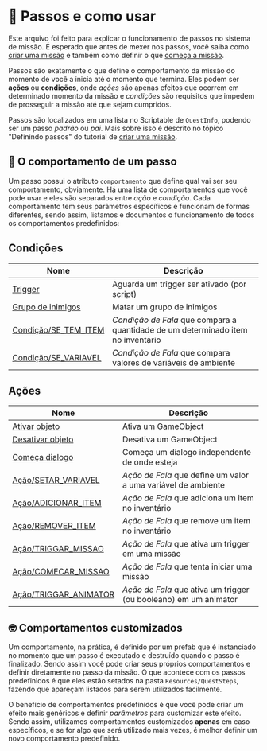 ﻿# 🏃 Passos e como usar

Este arquivo foi feito para explicar o funcionamento de passos no sistema de missão. É esperado que antes de mexer nos passos, você saiba como [criar uma missão](./criar_missao.md) e também como definir o que [começa a missão](./comecar_missao.md).

Passos são exatamente o que define o comportamento da missão do momento de você a inicia até o momento que termina. Eles podem ser **ações** ou **condições**, onde *ações* são apenas efeitos que ocorrem em determinado momento da missão e *condições* são requisitos que impedem de prosseguir a missão até que sejam cumpridos.

Passos são localizados em uma lista no Scriptable de `QuestInfo`, podendo ser um passo *padrão*  ou *pai*. Mais sobre isso é descrito no tópico "Definindo passos" do tutorial de [criar uma missão](./criar_missao.md). 

## 🦶 O comportamento de um passo

Um passo possui o atributo `comportamento` que define qual vai ser seu comportamento, obviamente. Há uma lista de comportamentos que você pode usar e eles são separados entre *ação* e *condição*. Cada comportamento tem seus parâmetros específicos e funcionam de formas diferentes, sendo assim, listamos e documentos o funcionamento de todos os comportamentos predefinidos:

## Condições
|Nome|Descrição|
|--|--|
| [Trigger](./comportamentos/QuestTriggerStep.md) | Aguarda um trigger ser ativado (por script) |
| [Grupo de inimigos](./comportamentos/QuestGrupoInimigosStep.md) | Matar um grupo de inimigos |
| [Condição/SE_TEM_ITEM](./comportamentos/Condicao_SE_TEM_ITEM.md) | *Condição de Fala* que compara a quantidade de um determinado item no inventário |
| [Condição/SE_VARIAVEL](./comportamentos/Condicao_SE_VARIAVEL.md) | *Condição de Fala* que compara valores de variáveis de ambiente |

## Ações
|Nome|Descrição|
|--|--|
| [Ativar objeto](./comportamentos/QuestActivateStep.md) | Ativa um GameObject |
| [Desativar objeto](./comportamentos/QuestDeactivateStep.md) | Desativa um GameObject |
| [Começa dialogo](./comportamentos/QuestFalaStep.md) | Começa um dialogo independente de onde esteja |
| [Ação/SETAR_VARIAVEL](./comportamentos/Acao_SETAR_VARIAVEL.md) | *Ação de Fala* que define um valor a uma variável de ambiente |
| [Ação/ADICIONAR_ITEM](./comportamentos/Acao_ADICIONAR_ITEM.md) | *Ação de Fala* que adiciona um item no inventário |
| [Ação/REMOVER_ITEM](./comportamentos/Acao_REMOVER_ITEM.md) | *Ação de Fala* que remove um item no inventário |
| [Ação/TRIGGAR_MISSAO](./comportamentos/Acao_TRIGGAR_MISSAO.md) | *Ação de Fala* que ativa um trigger em uma missão |
| [Ação/COMECAR_MISSAO](./comportamentos/Acao_COMECAR_MISSAO.md) | *Ação de Fala* que tenta iniciar uma missão |
| [Ação/TRIGGAR_ANIMATOR](./comportamentos/Acao_TRIGGAR_ANIMATOR.md) | *Ação de Fala* que ativa um trigger (ou booleano) em um animator |


## 🤓 Comportamentos customizados
Um comportamento, na prática, é definido por um prefab que é instanciado no momento que um passo é executado e destruído quando o passo é finalizado. Sendo assim você pode criar seus próprios comportamentos e definir diretamente no passo da missão. O que acontece com os passos predefinidos é que eles estão setados na pasta `Resources/QuestSteps`, fazendo que apareçam listados para serem utilizados facilmente. 

O beneficio de comportamentos predefinidos é que você pode criar um efeito mais genéricos e definir *parâmetros* para customizar este efeito. Sendo assim, utilizamos comportamentos customizados **apenas** em caso específicos, e se for algo que será utilizado mais vezes, é melhor definir um novo comportamento predefinido.



